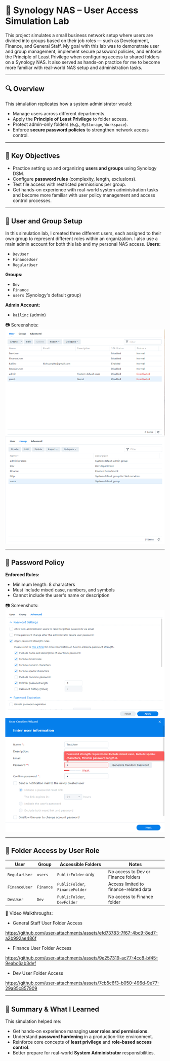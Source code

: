 # 💽 Synology NAS – User Access Simulation Lab

This project simulates a small business network setup where users are divided into groups based on their job roles — such as Development, Finance, and General Staff. My goal with this lab was to demonstrate user and group management, implement secure password policies, and enforce the Principle of Least Privilege when configuring access to shared folders on a Synology NAS. It also served as hands-on practice for me to become more familiar with real-world NAS setup and administration tasks.

---

## 🔍 Overview

This simulation replicates how a system administrator would:
- Manage users across different departments.
- Apply the **Principle of Least Privilege** to folder access.
- Protect admin-only folders (e.g., `MyStorage`, `Workspace`).
- Enforce **secure password policies** to strengthen network access control.

---

## 🎯 Key Objectives

- Practice setting up and organizing **users and groups** using Synology DSM.
- Configure **password rules** (complexity, length, exclusions).
- Test file access with restricted permissions per group.
- Get hands-on experience with real-world system administration tasks and become more familiar with user policy management and access control processes.

---

## 👤 User and Group Setup

In this simulation lab, I created three different users, each assigned to their own group to represent different roles within an organization. I also use a main admin account for both this lab and my personal NAS access.
**Users:**
- `DevUser`
- `FinanceUser`
- `RegularUser`

**Groups:**
- `Dev`
- `Finance`
- `users` (Synology's default group)

**Admin Account:**
- `kailinc` (admin)

📷 Screenshots:
![Users](./screenshots/Users.png)
![Groups](./screenshots/Groups.png)

---

## 🔐 Password Policy

**Enforced Rules:**
- Minimum length: 8 characters
- Must include mixed case, numbers, and symbols
- Cannot include the user's name or description

📷 Screenshots:
![PasswordSettings](./screenshots/PasswordSettings.png)
![TestUsers_Pass](./screenshots/TestUsers_Pass.png)

---

## 📁 Folder Access by User Role

| User          | Group     | Accessible Folders             | Notes                                |
|---------------|-----------|--------------------------------|----------------------------------------|
| `RegularUser` | `users`   | `PublicFolder` only            | No access to Dev or Finance folders   |
| `FinanceUser` | `Finance` | `PublicFolder`, `FinanceFolder`| Access limited to finance-related data|
| `DevUser`     | `Dev`     | `PublicFolder`, `DevFolder`    | No access to Finance folder           |

🎥 Video Walkthroughs:
- General Staff User Folder Access

https://github.com/user-attachments/assets/efd73783-7f67-4bc9-8ed7-a2b992ae486f

- Finance User Folder Access

https://github.com/user-attachments/assets/9e257319-ac77-4cc8-bf45-9eabc6ab3def

- Dev User Folder Access

https://github.com/user-attachments/assets/7cb5c6f3-b050-496d-9e77-29a85c857909




---

## 🧠 Summary & What I Learned

This simulation helped me:
- Get hands-on experience managing **user roles and permissions**.
- Understand **password hardening** in a production-like environment.
- Reinforce core concepts of **least privilege** and **role-based access control**.
- Better prepare for real-world **System Administrator** responsibilities.
